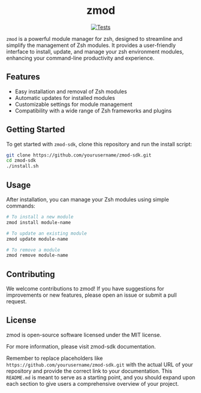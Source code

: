 <h1 align="center">zmod</h1>

<p align="center">
    <a rel="Test" href="https://github.com/wuchuheng/zmod-sdk/actions/workflows/test.yaml">
        <img alt="Tests" src="https://github.com/wuchuheng/zmod-sdk/actions/workflows/test.yaml/badge.svg" />
    </a>
</p>



`zmod` is a powerful module manager for zsh, designed to streamline and simplify the management of Zsh modules. It provides a user-friendly interface to install, update, and manage your zsh environment modules, enhancing your command-line productivity and experience.


## Features

- Easy installation and removal of Zsh modules
- Automatic updates for installed modules
- Customizable settings for module management
- Compatibility with a wide range of Zsh frameworks and plugins

## Getting Started

To get started with `zmod-sdk`, clone this repository and run the install script:

```sh
git clone https://github.com/yourusername/zmod-sdk.git
cd zmod-sdk
./install.sh
```

## Usage
After installation, you can manage your Zsh modules using simple commands:
```sh
# To install a new module
zmod install module-name

# To update an existing module
zmod update module-name

# To remove a module
zmod remove module-name
```

## Contributing

We welcome contributions to zmod! If you have suggestions for improvements or new features, please open an issue or submit a pull request.

## License
zmod is open-source software licensed under the MIT license.

For more information, please visit zmod-sdk documentation.

Remember to replace placeholders like `https://github.com/yourusername/zmod-sdk.git` with the actual URL of your repository and provide the correct link to your documentation. This `README.md` is meant to serve as a starting point, and you should expand upon each section to give users a comprehensive overview of your project.



